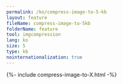 ```yaml
---
permalink: /ko/compress-image-to-5-kb
layout: feature
fileName: compress-image-to-5kb
folderName: feature
tool: imgcompression
lang: ko
size: 5
type: kb
nointernationalization: true
---
```

{%- include compress-image-to-X.html -%}       
